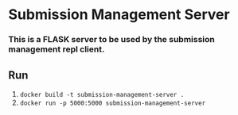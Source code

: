 # Submission Management Server

### This is a FLASK server to be used by the submission management repl client.

## Run 
1. `docker build -t submission-management-server .`
2. `docker run -p 5000:5000 submission-management-server`

 